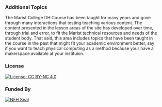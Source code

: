 ### Additional Topics

The Marist College DH Course has been taught for many years and gone through many interactions that testing teaching various content. The content presented in the lesson areas of the site has developed over time, through trial and error, to fit the Marist technical resources and needs of the student body. That said, this area includes topics that have been taught in the course in the past that might fit your academic environment better, say if you want to teach physical computing as a method because your have a makerspace available at your instituion.

### License

[![License: CC BY-NC 4.0](https://licensebuttons.net/l/by-nc/4.0/88x31.png)](http://creativecommons.org/licenses/by-nc/4.0/)

### Funded By

[![NEH Seal](https://github.com/marist-asc/dhcourse/blob/master/images/neh_sealblck200.jpg)](https://www.neh.gov/)
